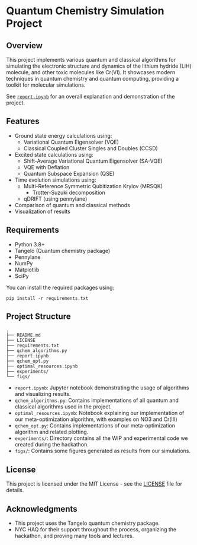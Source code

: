 # Quantum Chemistry Simulation Project

## Overview

This project implements various quantum and classical algorithms for simulating the electronic structure and dynamics of the lithium hydride (LiH) molecule, and other toxic molecules like Cr(VI). It showcases modern techniques in quantum chemistry and quantum computing, providing a toolkit for molecular simulations.

See [`report.ipynb`](report.ipynb) for an overall explanation and demonstration of the project.

## Features

- Ground state energy calculations using:
  - Variational Quantum Eigensolver (VQE)
  - Classical Coupled Cluster Singles and Doubles (CCSD)
- Excited state calculations using:
  - Shift-Average Variational Quantum Eigensolver (SA-VQE)
  - VQE with Deflation
  - Quantum Subspace Expansion (QSE)
- Time evolution simulations using:
  - Multi-Reference Symmetric Qubitization Krylov (MRSQK)
    - Trotter-Suzuki decomposition
  - qDRIFT (using pennylane)
- Comparison of quantum and classical methods
- Visualization of results

## Requirements

- Python 3.8+
- Tangelo (Quantum chemistry package)
- Pennylane
- NumPy
- Matplotlib
- SciPy

You can install the required packages using:

```
pip install -r requirements.txt
```

## Project Structure

```
.
├── README.md
├── LICENSE
├── requirements.txt
├── qchem_algorithms.py
├── report.ipynb
├── qchem_opt.py
├── optimal_resources.ipynb
├── experiments/
└── figs/

```
<!-- │   ├── overview.md
│   ├── theoretical_background.md
│   ├── implementation_details.md
│   ├── results_and_analysis.md
│   └── conclusions.md
└── data/
    └── results/ -->

- `report.ipynb`: Jupyter notebook demonstrating the usage of algorithms and visualizing results.
- `qchem_algorithms.py`: Contains implementations of all quantum and classical algorithms used in the project.
- `optimal_resources.ipynb`: Notebook explaining our implementation of our meta-optimization algorithm, with examples on NO3 and Cr(III)
- `qchem_opt.py`: Contains implementations of our meta-optimization algorithm and related plotting.
- `experiments/`: Directory contains all the WIP and experimental code we created during the hackathon.
- `figs/`: Contains some figures generated as results from our simulations.

<!-- 
## Usage

1. Clone the repository:
   ```
   git clone https://github.com/yourusername/quantum-chemistry-simulation.git
   cd quantum-chemistry-simulation
   ```

2. Install the required packages:
   ```
   pip install -r requirements.txt
   ```

3. Run the Jupyter notebook:
   ```
   jupyter notebook quantum_chemistry_notebook.ipynb
   ```

4. Follow the instructions in the notebook to run simulations and visualize results. -->

<!-- ## Contributing

Contributions to this project are welcome! Please fork the repository and submit a pull request with your proposed changes. -->

## License

This project is licensed under the MIT License - see the [LICENSE](LICENSE) file for details.

## Acknowledgments

- This project uses the Tangelo quantum chemistry package.
- NYC HAQ for their support throughout the process, organizing the hackathon, and proving many tools and lectures.